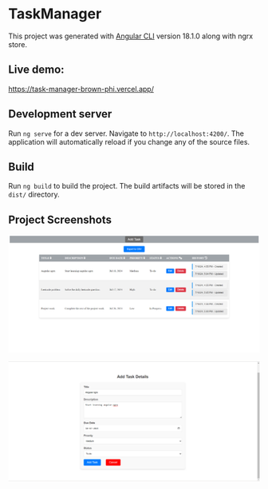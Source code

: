 # TaskManager

This project was generated with [Angular CLI](https://github.com/angular/angular-cli) version 18.1.0 along with ngrx store.

## Live demo: 

https://task-manager-brown-phi.vercel.app/

## Development server

Run `ng serve` for a dev server. Navigate to `http://localhost:4200/`. The application will automatically reload if you change any of the source files.

## Build

Run `ng build` to build the project. The build artifacts will be stored in the `dist/` directory.

## Project Screenshots 

![alt text](home.png)

![alt text](form.png)